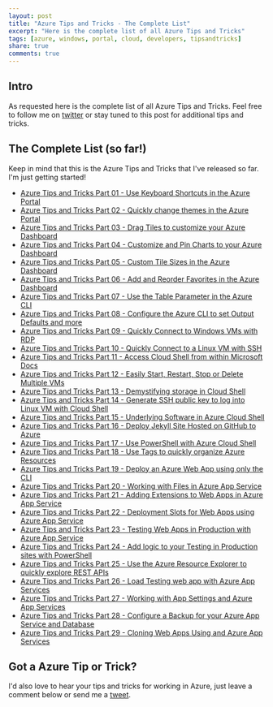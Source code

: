 ```yaml
---
layout: post
title: "Azure Tips and Tricks - The Complete List"
excerpt: "Here is the complete list of all Azure Tips and Tricks"
tags: [azure, windows, portal, cloud, developers, tipsandtricks]
share: true
comments: true
---
```


## Intro

As requested here is the complete list of all Azure Tips and Tricks. Feel free to follow me on [twitter](http://twitter.com/mbcrump) or stay tuned to this post for additional tips and tricks. 

## The Complete List (so far!)

Keep in mind that this is the Azure Tips and Tricks that I've released so far. I'm just getting started!

* [Azure Tips and Tricks Part 01 - Use Keyboard Shortcuts in the Azure Portal](http://www.michaelcrump.net/azure-tips-and-tricks1/)
* [Azure Tips and Tricks Part 02 - Quickly change themes in the Azure Portal](http://www.michaelcrump.net/azure-tips-and-tricks2/)
* [Azure Tips and Tricks Part 03 - Drag Tiles to customize your Azure Dashboard](http://www.michaelcrump.net/azure-tips-and-tricks3/)
* [Azure Tips and Tricks Part 04 - Customize and Pin Charts to your Azure Dashboard](http://www.michaelcrump.net/azure-tips-and-tricks4/)
* [Azure Tips and Tricks Part 05 - Custom Tile Sizes in the Azure Dashboard](http://www.michaelcrump.net/azure-tips-and-tricks5/)
* [Azure Tips and Tricks Part 06 - Add and Reorder Favorites in the Azure Dashboard](http://www.michaelcrump.net/azure-tips-and-tricks6/)
* [Azure Tips and Tricks Part 07 - Use the Table Parameter in the Azure CLI](http://www.michaelcrump.net/azure-tips-and-tricks7/)
* [Azure Tips and Tricks Part 08 - Configure the Azure CLI to set Output Defaults and more](http://www.michaelcrump.net/azure-tips-and-tricks8/)
* [Azure Tips and Tricks Part 09 - Quickly Connect to Windows VMs with RDP](http://www.michaelcrump.net/azure-tips-and-tricks9/)
* [Azure Tips and Tricks Part 10 - Quickly Connect to a Linux VM with SSH](http://www.michaelcrump.net/azure-tips-and-tricks10/)
* [Azure Tips and Tricks Part 11 - Access Cloud Shell from within Microsoft Docs](http://www.michaelcrump.net/azure-tips-and-tricks11/)
* [Azure Tips and Tricks Part 12 - Easily Start, Restart, Stop or Delete Multiple VMs](http://www.michaelcrump.net/azure-tips-and-tricks12/)
* [Azure Tips and Tricks Part 13 - Demystifying storage in Cloud Shell](http://www.michaelcrump.net/azure-tips-and-tricks13/)
* [Azure Tips and Tricks Part 14 - Generate SSH public key to log into Linux VM with Cloud Shell](http://www.michaelcrump.net/azure-tips-and-tricks14/)
* [Azure Tips and Tricks Part 15 - Underlying Software in Azure Cloud Shell](http://www.michaelcrump.net/azure-tips-and-tricks15/)
* [Azure Tips and Tricks Part 16 - Deploy Jekyll Site Hosted on GitHub to Azure](http://www.michaelcrump.net/azure-tips-and-tricks16/)
* [Azure Tips and Tricks Part 17 - Use PowerShell with Azure Cloud Shell](http://www.michaelcrump.net/azure-tips-and-tricks17/)
* [Azure Tips and Tricks Part 18 - Use Tags to quickly organize Azure Resources](http://www.michaelcrump.net/azure-tips-and-tricks18/)
* [Azure Tips and Tricks Part 19 - Deploy an Azure Web App using only the CLI](http://www.michaelcrump.net/azure-tips-and-tricks19/)
* [Azure Tips and Tricks Part 20 - Working with Files in Azure App Service](http://www.michaelcrump.net/azure-tips-and-tricks20/)
* [Azure Tips and Tricks Part 21 - Adding Extensions to Web Apps in Azure App Service](http://www.michaelcrump.net/azure-tips-and-tricks21/)
* [Azure Tips and Tricks Part 22 - Deployment Slots for Web Apps using Azure App Service](http://www.michaelcrump.net/azure-tips-and-tricks22/)
* [Azure Tips and Tricks Part 23 - Testing Web Apps in Production with Azure App Service](http://www.michaelcrump.net/azure-tips-and-tricks23/)
* [Azure Tips and Tricks Part 24 - Add logic to your Testing in Production sites with PowerShell](http://www.michaelcrump.net/azure-tips-and-tricks24/)
* [Azure Tips and Tricks Part 25 - Use the Azure Resource Explorer to quickly explore REST APIs](http://www.michaelcrump.net/azure-tips-and-tricks25/)
* [Azure Tips and Tricks Part 26 - Load Testing web app with Azure App Services](http://www.michaelcrump.net/azure-tips-and-tricks26/)
* [Azure Tips and Tricks Part 27 - Working with App Settings and Azure App Services](http://www.michaelcrump.net/azure-tips-and-tricks27/)
* [Azure Tips and Tricks Part 28 - Configure a Backup for your Azure App Service and Database](http://www.michaelcrump.net/azure-tips-and-tricks28/)
* [Azure Tips and Tricks Part 29 - Cloning Web Apps Using and Azure App Services](http://www.michaelcrump.net/azure-tips-and-tricks29/)

## Got a Azure Tip or Trick?

I'd also love to hear your tips and tricks for working in Azure, just leave a comment below or send me a [tweet](http://twitter.com/mbcrump). 